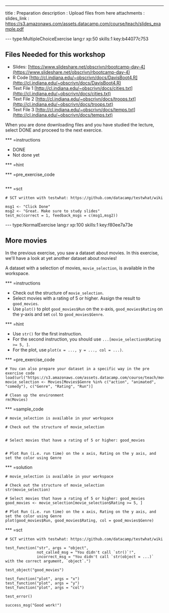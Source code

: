 ---
title       : Preparation
description : Upload files from here
attachments :
  slides_link : https://s3.amazonaws.com/assets.datacamp.com/course/teach/slides_example.pdf

--- type:MultipleChoiceExercise lang:r xp:50 skills:1 key:b44077c753
## Files Needed for this workshop

* Slides: [https://www.slideshare.net/obscrivn/rbootcamp-day-4](https://www.slideshare.net/obscrivn/rbootcamp-day-4)
* R Code [http://cl.indiana.edu/~obscrivn/docs/DavisBoot4.R](http://cl.indiana.edu/~obscrivn/docs/DavisBoot4.R)
* Text File 1 [http://cl.indiana.edu/~obscrivn/docs/cities.txt](http://cl.indiana.edu/~obscrivn/docs/cities.txt)
* Text File 2 [http://cl.indiana.edu/~obscrivn/docs/troops.txt](http://cl.indiana.edu/~obscrivn/docs/troops.txt)
* Text File 3 [http://cl.indiana.edu/~obscrivn/docs/temps.txt](http://cl.indiana.edu/~obscrivn/docs/temps.txt)

When you are done downloading files and you have studied the lecture, select DONE and proceed to the next exercice.

*** =instructions
- DONE
- Not done yet

*** =hint


*** =pre_exercise_code
```{r}

```

*** =sct
```{r}
# SCT written with testwhat: https://github.com/datacamp/testwhat/wiki

msg1 <- "Click Done"
msg2 <- "Great. Make sure to study slides"
test_mc(correct = 1, feedback_msgs = c(msg1,msg2))
```

--- type:NormalExercise lang:r xp:100 skills:1 key:f80ee7a73e
## More movies

In the previous exercise, you saw a dataset about movies. In this exercise, we'll have a look at yet another dataset about movies!

A dataset with a selection of movies, `movie_selection`, is available in the workspace.

*** =instructions
- Check out the structure of `movie_selection`.
- Select movies with a rating of 5 or higher. Assign the result to `good_movies`.
- Use `plot()` to  plot `good_movies$Run` on the x-axis, `good_movies$Rating` on the y-axis and set `col` to `good_movies$Genre`.

*** =hint
- Use `str()` for the first instruction.
- For the second instruction, you should use `...[movie_selection$Rating >= 5, ]`.
- For the plot, use `plot(x = ..., y = ..., col = ...)`.

*** =pre_exercise_code
```{r}
# You can also prepare your dataset in a specific way in the pre exercise code
load(url("https://s3.amazonaws.com/assets.datacamp.com/course/teach/movies.RData"))
movie_selection <- Movies[Movies$Genre %in% c("action", "animated", "comedy"), c("Genre", "Rating", "Run")]

# Clean up the environment
rm(Movies)
```

*** =sample_code
```{r}
# movie_selection is available in your workspace

# Check out the structure of movie_selection


# Select movies that have a rating of 5 or higher: good_movies


# Plot Run (i.e. run time) on the x axis, Rating on the y axis, and set the color using Genre

```

*** =solution
```{r}
# movie_selection is available in your workspace

# Check out the structure of movie_selection
str(movie_selection)

# Select movies that have a rating of 5 or higher: good_movies
good_movies <- movie_selection[movie_selection$Rating >= 5, ]

# Plot Run (i.e. run time) on the x axis, Rating on the y axis, and set the color using Genre
plot(good_movies$Run, good_movies$Rating, col = good_movies$Genre)
```

*** =sct
```{r}
# SCT written with testwhat: https://github.com/datacamp/testwhat/wiki

test_function("str", args = "object",
              not_called_msg = "You didn't call `str()`!",
              incorrect_msg = "You didn't call `str(object = ...)` with the correct argument, `object`.")

test_object("good_movies")

test_function("plot", args = "x")
test_function("plot", args = "y")
test_function("plot", args = "col")

test_error()

success_msg("Good work!")
```
